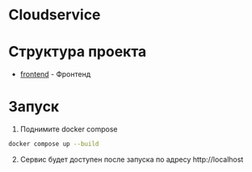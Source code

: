 # Cloudservice

# Структура проекта

- [frontend](./frontend) - Фронтенд

# Запуск

1. Поднимите docker compose

```bash
docker compose up --build
```

2. Сервис будет доступен после запуска по адресу http://localhost
